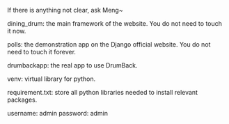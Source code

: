 
If there is anything not clear, ask Meng~

dining_drum: the main framework of the website. You do not need to touch it now.

polls: the demonstration app on the Django official website. You do not need to touch it forever.

drumbackapp: the real app to use DrumBack.

venv: virtual library for python. 

requirement.txt: store all python libraries needed to install relevant packages. 

username: admin
password: admin